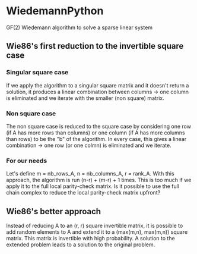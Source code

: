 # WiedemannPython
GF(2) Wiedemann algorithm to solve a sparse linear system

## Wie86's first reduction to the invertible square case

### Singular square case

If we apply the algorithm to a singular square matrix and it doesn't return a solution, it produces a linear combination between columns -> one column is eliminated and we iterate with the smaller (non square) matrix.

### Non square case

The non square case is reduced to the square case by considering one row (if A has more rows than columns) or one column (if A has more columns than rows) to be the "b" of the algorithm.
In every case, this gives a linear combination -> one row (or one colmn) is eliminated and we iterate.

### For our needs

Let's define m = nb_rows_A, n = nb_columns_A, r = rank_A.
With this approach,  the algorithm is run (n-r) + (m-r) + 1 times. This is too much if we apply it to the full local parity-check matrix.
Is it possible to use the full chain complex to reduce the local parity-check matrix upfront?

## Wie86's better approach

Instead of reducing A to an (r, r) square invertible matrix, it is possible to add random elements to A and extend it to a (max(m,n), max(m,n)) square matrix. This matrix is invertible with high probability. A solution to the extended problem leads to a solution to the original problem.



